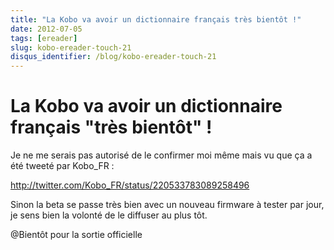 ```yaml
---
title: "La Kobo va avoir un dictionnaire français très bientôt !"
date: 2012-07-05
tags: [ereader]
slug: kobo-ereader-touch-21
disqus_identifier: /blog/kobo-ereader-touch-21
---
```

# La Kobo va avoir un dictionnaire français "très bientôt" !

Je ne me serais pas autorisé de le confirmer moi même mais vu que ça a été tweeté par Kobo_FR :

http://twitter.com/Kobo_FR/status/220533783089258496

Sinon la beta se passe très bien avec un nouveau firmware à tester par jour, je sens bien la volonté de le diffuser au plus tôt.

@Bientôt pour la sortie officielle


